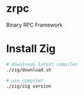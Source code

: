 # zrpc
Binary RPC Framework

# Install Zig
```bash
# downloads latest compiler
./zig/download.sh

# use compiler
./zig/zig version
```
